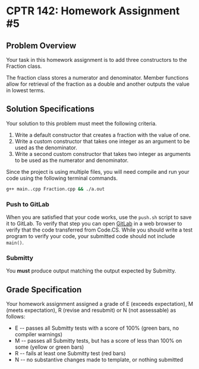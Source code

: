 # CPTR 142: Homework Assignment #5

## Problem Overview

Your task in this homework assignment is to add three constructors to the Fraction class.

The fraction class stores a numerator and denominator. Member functions allow for retrieval of the
fraction as a double and another outputs the value in lowest terms.

## Solution Specifications

Your solution to this problem must meet the following criteria.

1. Write a default constructor that creates a fraction with the value of one.
2. Write a custom constructor that takes one integer as an argument to be used as the denominator.
3. Write a second custom constructor that takes two integer as arguments to be used as the numerator and denominator.

Since the project is using multiple files, you will need compile and run your code using the following terminal commands.

```sh
g++ main..cpp Fraction.cpp && ./a.out
```

### Push to GitLab

When you are satisfied that your code works, use the `push.sh` script to save it to GitLab.
To verify that step you can open [GitLab](https://gitlab.cs.wallawalla.edu/) in a web browser to verify that the code transferred from Code.CS.
While you should write a test program to verify your code, your submitted code should not include `main()`.

### Submitty

You **must** produce output matching the output expected by Submitty.

## Grade Specification

Your homework assignment assigned a grade of E (exceeds expectation),
M (meets expectation), R (revise and resubmit) or N (not assessable) as follows:

* E -- passes all Submitty tests with a score of 100% (green bars, no
compiler warnings)
* M -- passes all Submitty tests, but has a score of less than 100% on
some (yellow or green bars)
* R -- fails at least one Submitty test (red bars)
* N -- no substantive changes made to template, or nothing submitted
